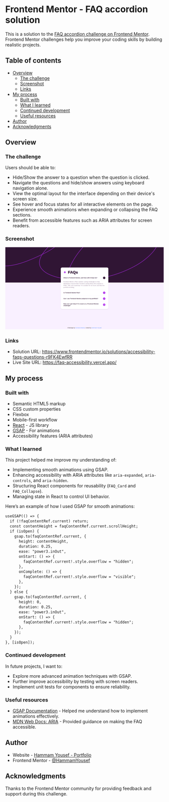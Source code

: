 # Frontend Mentor - FAQ accordion solution

This is a solution to the [FAQ accordion challenge on Frontend Mentor](https://www.frontendmentor.io/challenges/faq-accordion-wyfFdeBwBz). Frontend Mentor challenges help you improve your coding skills by building realistic projects.

## Table of contents

- [Overview](#overview)
  - [The challenge](#the-challenge)
  - [Screenshot](#screenshot)
  - [Links](#links)
- [My process](#my-process)
  - [Built with](#built-with)
  - [What I learned](#what-i-learned)
  - [Continued development](#continued-development)
  - [Useful resources](#useful-resources)
- [Author](#author)
- [Acknowledgments](#acknowledgments)

## Overview

### The challenge

Users should be able to:

- Hide/Show the answer to a question when the question is clicked.
- Navigate the questions and hide/show answers using keyboard navigation alone.
- View the optimal layout for the interface depending on their device's screen size.
- See hover and focus states for all interactive elements on the page.
- Experience smooth animations when expanding or collapsing the FAQ sections.
- Benefit from accessible features such as ARIA attributes for screen readers.

### Screenshot

![The FAQs Page](image.png)

### Links

- Solution URL: https://www.frontendmentor.io/solutions/accessibility-faqs-questions-r9FK4EwfRR
- Live Site URL: https://faq-accessibility.vercel.app/

## My process

### Built with

- Semantic HTML5 markup
- CSS custom properties
- Flexbox
- Mobile-first workflow
- [React](https://reactjs.org/) - JS library
- [GSAP](https://greensock.com/gsap/) - For animations
- Accessibility features (ARIA attributes)

### What I learned

This project helped me improve my understanding of:

- Implementing smooth animations using GSAP.
- Enhancing accessibility with ARIA attributes like `aria-expanded`, `aria-controls`, and `aria-hidden`.
- Structuring React components for reusability (`FAQ_Card` and `FAQ_Collapse`).
- Managing state in React to control UI behavior.

Here’s an example of how I used GSAP for smooth animations:

```tsx
useGSAP(() => {
  if (!faqContentRef.current) return;
  const contentHeight = faqContentRef.current.scrollHeight;
  if (isOpen) {
    gsap.to(faqContentRef.current, {
      height: contentHeight,
      duration: 0.25,
      ease: "power3.inOut",
      onStart: () => {
        faqContentRef.current!.style.overflow = "hidden";
      },
      onComplete: () => {
        faqContentRef.current!.style.overflow = "visible";
      },
    });
  } else {
    gsap.to(faqContentRef.current, {
      height: 0,
      duration: 0.25,
      ease: "power3.inOut",
      onStart: () => {
        faqContentRef.current!.style.overflow = "hidden";
      },
    });
  }
}, [isOpen]);
```

### Continued development

In future projects, I want to:

- Explore more advanced animation techniques with GSAP.
- Further improve accessibility by testing with screen readers.
- Implement unit tests for components to ensure reliability.

### Useful resources

- [GSAP Documentation](https://greensock.com/docs/) - Helped me understand how to implement animations effectively.
- [MDN Web Docs: ARIA](https://developer.mozilla.org/en-US/docs/Web/Accessibility/ARIA) - Provided guidance on making the FAQ accessible.

## Author

- Website - [Hammam Yousef - Portfolio](https://portfolio-chi-livid-76.vercel.app/)
- Frontend Mentor - [@HammamYousef](https://www.frontendmentor.io/profile/HammamYousef)

## Acknowledgments

Thanks to the Frontend Mentor community for providing feedback and support during this challenge.
